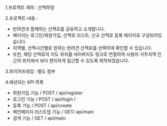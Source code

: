 1.프로젝트 제목 : 산책하멍 <br/>

2.프로젝트 내용 : <br/>
 - 반려견과 함께하는 산책로를 공유하고 소개합니다.
 - 페이지는 로그인/회원가입, 산책로 리스트, 신규 산책로 등록 페이지로 구성되어있습니다.
 - 지역별, 산책시간별로 원하는 반려견 산책로를 선택하여 확인할 수 있습니다. 
 - 또한, 해당 산책로의 지도 위치를 네이버지도 링크로 연결하여 사용자 거주지역 인근의 위치에서 보다 편리하게 접근할 수 있도록 제작되었습니다.<br/>

3.와이어프레임 : 별도 첨부<br/>

4.예상되는 API 목록<br/>
 - 회원가입 기능 / POST / api/register
 - 로그인 기능 / POST / api/login /  
 - 등록 기능 / POST / api/create 
 - 메인페이지 리스트업 기능 / GET/ api/main 
 - 검색 기능 / GET / api/main
